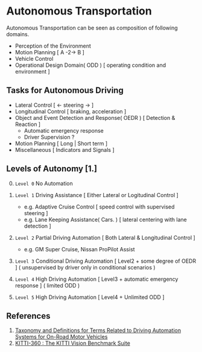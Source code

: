 # Autonomous Transportation

Autonomous Transportation can be seen as composition of following domains.
- Perception of the Environment
- Motion Planning [ A -2-> B ]
- Vehicle Control
- Operational Design Domain( ODD ) [ operating condition and environment ]

## Tasks for Autonomous Driving

- Lateral Control [ <- steering -> ]
- Longitudinal Control [ braking, acceleration ]
- Object and Event Detection and Response( OEDR ) [ Detection & Reaction ]
  - Automatic emergency response
  - Driver Supervision ?
- Motion Planning [ Long | Short term ]
- Miscellaneous [ Indicators and Signals ]


## Levels of Autonomy [1.]

0. `Level 0` No Automation

1. `Level 1` Driving Assistance [ Either Lateral or Logitudinal Control ]
   - e.g. Adaptive Cruise Control [ speed control with supervised steering ]
   - e.g. Lane Keeping Assistance( Cars. ) [ lateral centering with lane detection ]

2. `Level 2` Partial Driving Automation  [ Both Lateral & Longitudinal Control ]
   - e.g. GM Super Cruise, Nissan ProPilot Assist

3. `Level 3` Conditional Driving Automation [ Level2 + some degree of OEDR ] ( unsupervised by driver only in conditional scenarios ) 

4. `Level 4` High Driving Automation [ Level3 + automatic emergency response ] ( limited ODD )

5. `Level 5` High Driving Automation [ Level4 + Unlimited ODD ]

## References

1. [Taxonomy and Definitions for Terms Related to Driving Automation Systems for On-Road Motor Vehicles ](https://www.sae.org/standards/content/j3016_202104/)
2.  [KITTI-360 : The KITTI Vision Benchmark Suite ](http://www.cvlibs.net/datasets/kitti/)